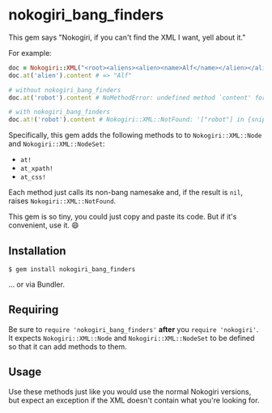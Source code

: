 # nokogiri_bang_finders

This gem says "Nokogiri, if you can't find the XML I want, yell about it."

For example:

```ruby
doc = Nokogiri::XML("<root><aliens><alien><name>Alf</name></alien></aliens></root>")
doc.at('alien').content # => "Alf"

# without nokogiri_bang_finders
doc.at('robot').content # NoMethodError: undefined method `content' for nil:nilclass

# with nokogiri_bang_finders
doc.at!('robot').content # Nokogiri::XML::NotFound: '["robot"] in {snippet of the XML}'
```

Specifically, this gem adds the following methods to to `Nokogiri::XML::Node` and `Nokogiri::XML::NodeSet`:

- `at!`
- `at_xpath!`
- `at_css!`

Each method just calls its non-bang namesake and, if the result is `nil`, raises `Nokogiri::XML::NotFound`.

This gem is so tiny, you could just copy and paste its code. But if it's convenient, use it. :smile:

## Installation

    $ gem install nokogiri_bang_finders

... or via Bundler.

## Requiring

Be sure to `require 'nokogiri_bang_finders'` **after** you `require 'nokogiri'`. It expects `Nokogiri::XML::Node` and `Nokogiri::XML::NodeSet` to be defined so that it can add methods to them.

## Usage

Use these methods just like you would use the normal Nokogiri versions, but expect an exception if the XML doesn't contain what you're looking for.
